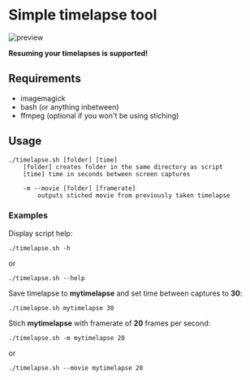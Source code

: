 # Simple timelapse tool
![preview](https://my.mixtape.moe/kintix.gif)

**Resuming your timelapses is supported!**

## Requirements
 - imagemagick
 - bash (or anything inbetween)
 - ffmpeg (optional if you won't be using stiching)
## Usage
```
./timelapse.sh [folder] [time]
	[folder] creates folder in the same directory as script
	[time] time in seconds between screen captures

	-m --movie [folder] [framerate]
		outputs stiched movie from previously taken timelapse
```

### Examples
Display script help:

`./timelapse.sh -h`

or

`./timelapse.sh --help`

Save timelapse to **mytimelapse** and set time between captures to **30**:

`./timelapse.sh mytimelapse 30`

Stich **mytimelapse** with framerate of **20** frames per second:

`./timelapse.sh -m mytimelapse 20`

or

`./timelapse.sh --movie mytimelapse 20`
